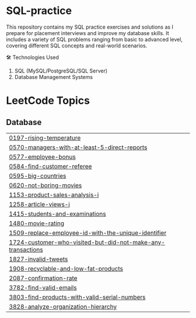 # SQL-practice
This repository contains my SQL practice exercises and solutions as I prepare for placement interviews and improve my database skills. It includes a variety of SQL problems ranging from basic to advanced level, covering different SQL concepts and real-world scenarios.

🛠️ Technologies Used
1. SQL (MySQL/PostgreSQL/SQL Server)
2. Database Management Systems
<!---LeetCode Topics Start-->
# LeetCode Topics
## Database
|  |
| ------- |
| [0197-rising-temperature](https://github.com/Wodenvase/SQL-practice/tree/master/0197-rising-temperature) |
| [0570-managers-with-at-least-5-direct-reports](https://github.com/Wodenvase/SQL-practice/tree/master/0570-managers-with-at-least-5-direct-reports) |
| [0577-employee-bonus](https://github.com/Wodenvase/SQL-practice/tree/master/0577-employee-bonus) |
| [0584-find-customer-referee](https://github.com/Wodenvase/SQL-practice/tree/master/0584-find-customer-referee) |
| [0595-big-countries](https://github.com/Wodenvase/SQL-practice/tree/master/0595-big-countries) |
| [0620-not-boring-movies](https://github.com/Wodenvase/SQL-practice/tree/master/0620-not-boring-movies) |
| [1153-product-sales-analysis-i](https://github.com/Wodenvase/SQL-practice/tree/master/1153-product-sales-analysis-i) |
| [1258-article-views-i](https://github.com/Wodenvase/SQL-practice/tree/master/1258-article-views-i) |
| [1415-students-and-examinations](https://github.com/Wodenvase/SQL-practice/tree/master/1415-students-and-examinations) |
| [1480-movie-rating](https://github.com/Wodenvase/SQL-practice/tree/master/1480-movie-rating) |
| [1509-replace-employee-id-with-the-unique-identifier](https://github.com/Wodenvase/SQL-practice/tree/master/1509-replace-employee-id-with-the-unique-identifier) |
| [1724-customer-who-visited-but-did-not-make-any-transactions](https://github.com/Wodenvase/SQL-practice/tree/master/1724-customer-who-visited-but-did-not-make-any-transactions) |
| [1827-invalid-tweets](https://github.com/Wodenvase/SQL-practice/tree/master/1827-invalid-tweets) |
| [1908-recyclable-and-low-fat-products](https://github.com/Wodenvase/SQL-practice/tree/master/1908-recyclable-and-low-fat-products) |
| [2087-confirmation-rate](https://github.com/Wodenvase/SQL-practice/tree/master/2087-confirmation-rate) |
| [3782-find-valid-emails](https://github.com/Wodenvase/SQL-practice/tree/master/3782-find-valid-emails) |
| [3803-find-products-with-valid-serial-numbers](https://github.com/Wodenvase/SQL-practice/tree/master/3803-find-products-with-valid-serial-numbers) |
| [3828-analyze-organization-hierarchy](https://github.com/Wodenvase/SQL-practice/tree/master/3828-analyze-organization-hierarchy) |
<!---LeetCode Topics End-->
